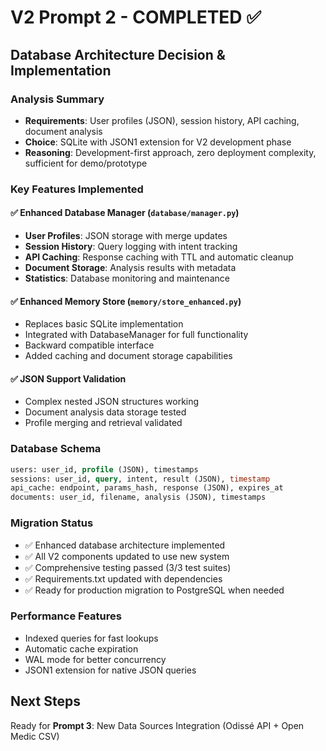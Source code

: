 # V2 Prompt 2 - COMPLETED ✅

## Database Architecture Decision & Implementation

### Analysis Summary
- **Requirements**: User profiles (JSON), session history, API caching, document analysis
- **Choice**: SQLite with JSON1 extension for V2 development phase
- **Reasoning**: Development-first approach, zero deployment complexity, sufficient for demo/prototype

### Key Features Implemented

#### ✅ Enhanced Database Manager (`database/manager.py`)
- **User Profiles**: JSON storage with merge updates
- **Session History**: Query logging with intent tracking  
- **API Caching**: Response caching with TTL and automatic cleanup
- **Document Storage**: Analysis results with metadata
- **Statistics**: Database monitoring and maintenance

#### ✅ Enhanced Memory Store (`memory/store_enhanced.py`)
- Replaces basic SQLite implementation
- Integrated with DatabaseManager for full functionality
- Backward compatible interface
- Added caching and document storage capabilities

#### ✅ JSON Support Validation
- Complex nested JSON structures working
- Document analysis data storage tested
- Profile merging and retrieval validated

### Database Schema
```sql
users: user_id, profile (JSON), timestamps
sessions: user_id, query, intent, result (JSON), timestamp  
api_cache: endpoint, params_hash, response (JSON), expires_at
documents: user_id, filename, analysis (JSON), timestamps
```

### Migration Status
- ✅ Enhanced database architecture implemented
- ✅ All V2 components updated to use new system
- ✅ Comprehensive testing passed (3/3 test suites)
- ✅ Requirements.txt updated with dependencies
- ✅ Ready for production migration to PostgreSQL when needed

### Performance Features
- Indexed queries for fast lookups
- Automatic cache expiration
- WAL mode for better concurrency
- JSON1 extension for native JSON queries

## Next Steps
Ready for **Prompt 3**: New Data Sources Integration (Odissé API + Open Medic CSV)
